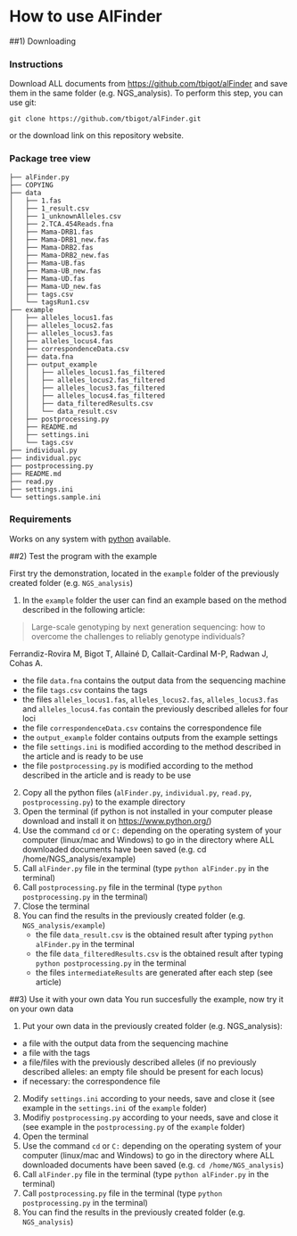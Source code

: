 # How to use AlFinder

##1) Downloading

### Instructions

Download ALL documents from https://github.com/tbigot/alFinder and save them in the same folder (e.g. NGS_analysis).
To perform this step, you can use git:

    git clone https://github.com/tbigot/alFinder.git

or the download link on this repository website.

### Package tree view

    ├── alFinder.py
    ├── COPYING
    ├── data
    │   ├── 1.fas
    │   ├── 1_result.csv
    │   ├── 1_unknownAlleles.csv
    │   ├── 2.TCA.454Reads.fna
    │   ├── Mama-DRB1.fas
    │   ├── Mama-DRB1_new.fas
    │   ├── Mama-DRB2.fas
    │   ├── Mama-DRB2_new.fas
    │   ├── Mama-UB.fas
    │   ├── Mama-UB_new.fas
    │   ├── Mama-UD.fas
    │   ├── Mama-UD_new.fas
    │   ├── tags.csv
    │   └── tagsRun1.csv
    ├── example
    │   ├── alleles_locus1.fas
    │   ├── alleles_locus2.fas
    │   ├── alleles_locus3.fas
    │   ├── alleles_locus4.fas
    │   ├── correspondenceData.csv
    │   ├── data.fna
    │   ├── output_example
    │   │   ├── alleles_locus1.fas_filtered
    │   │   ├── alleles_locus2.fas_filtered
    │   │   ├── alleles_locus3.fas_filtered
    │   │   ├── alleles_locus4.fas_filtered
    │   │   ├── data_filteredResults.csv
    │   │   └── data_result.csv
    │   ├── postprocessing.py
    │   ├── README.md
    │   ├── settings.ini
    │   └── tags.csv
    ├── individual.py
    ├── individual.pyc
    ├── postprocessing.py
    ├── README.md
    ├── read.py
    ├── settings.ini
    └── settings.sample.ini

### Requirements

Works on any system with [python](https://www.python.org/) available.

##2) Test the program with the example

First try the demonstration, located in the `example` folder of the previously created folder (e.g. `NGS_analysis`)


1. In the `example` folder the user can find an example based on the method described in the following article:

 > Large-scale genotyping by next generation sequencing: how to overcome the challenges to reliably genotype individuals?
 
 Ferrandiz-Rovira M, Bigot T, Allainé D, Callait-Cardinal M-P, Radwan J, Cohas A.

 * the file `data.fna` contains the output data from the sequencing machine
 * the file `tags.csv` contains the tags
 * the files `alleles_locus1.fas`, `alleles_locus2.fas`, `alleles_locus3.fas` and `alleles_locus4.fas` contain the previously described alleles for four loci
 * the file `correspondenceData.csv` contains the correspondence file
 * the `output_example` folder contains outputs from the example settings
 * the file `settings.ini` is modified according to the method described in the article and is ready to be use
 * the file `postprocessing.py` is modified according to the method described in the article and is ready to be use
2. Copy all the python files (`alFinder.py`, `individual.py`, `read.py`, `postprocessing.py`) to the example directory
3. Open the terminal (if python is not installed in your computer please download and install it on https://www.python.org/)
4. Use the command `cd` or `C:` depending on the operating system of your computer (linux/mac and Windows) to go in the directory where ALL downloaded documents have been saved (e.g. cd /home/NGS_analysis/example)
5. Call `alFinder.py` file in the terminal (type `python alFinder.py` in the terminal)
6. Call `postprocessing.py` file in the terminal (type `python postprocessing.py` in the terminal)
7. Close the terminal
8. You can find the results in the previously created folder (e.g. `NGS_analysis/example`)
    * the file `data_result.csv` is the obtained result after typing `python alFinder.py` in the terminal
    * the file `data_filteredResults.csv` is the obtained result after typing `python postprocessing.py` in the terminal
    * the files `intermediateResults` are generated after each step (see article)

    
##3) Use it with your own data
You run succesfully the example, now try it on your own data
1. Put your own data in the previously created folder (e.g. NGS_analysis):
 * a file with the output data from the sequencing machine
 * a file with the tags
 * a file/files with the previously described alleles (if no previously described alleles: an empty file should be present for each locus)
 * if necessary: the correspondence file
2. Modify `settings.ini` according to your needs, save and close it (see example in the `settings.ini` of the `example` folder)
3. Modifiy `postprocessing.py` according to your needs, save and close it (see example in the `postprocessing.py` of the `example` folder)
4. Open the terminal
5. Use the command `cd` or `C:` depending on the operating system of your computer (linux/mac and Windows) to go in the directory where ALL downloaded documents have been saved (e.g. `cd /home/NGS_analysis`)
6. Call `alFinder.py` file in the terminal (type `python alFinder.py` in the terminal)
7. Call `postprocessing.py` file in the terminal (type `python postprocessing.py` in the terminal)
8. You can find the results in the previously created folder (e.g. `NGS_analysis`)



